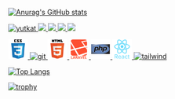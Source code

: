 [![Anurag's GitHub stats](https://github-readme-stats.vercel.app/api?username=k-syota)](https://github.com/anuraghazra/github-readme-stats)

<p align="left">
  <a href="https://github.com/k-syota/k-syota/">
    <img src="https://komarev.com/ghpvc/?username=k-syota" alt="yutkat" />
  </a>
  <a href="https://github.com/k-syota">
    <img height="20" src="https://img.shields.io/github/followers/k-syota?label=follow&logo=github&style=flat" />
  </a>
  <a href="https://stackoverflow.com/users/k-syota">
    <img height="20" src="https://img.shields.io/stackexchange/stackoverflow/r/5720201?label=StackOverflow&logo=stack-overflow&style=flat" />
  </a>
  <a href="http://qiita.com/Nishimurasyota">
    <img height="20" src="https://qiita-badge.apiapi.app/s/Nishimurasyota/posts.svg" />
  </a>
  <//qiita.com/Nishimurasyota">
    <img height="20" src="https://qiita-badge.apiapi.app/s/Nishimurasyota/contributions.svg" />
  </a>
</p>

<p align="left">
  <a href="https://www.w3schools.com/css/" target="_blank" rel="noreferrer">
    <img src="https://raw.githubusercontent.com/devicons/devicon/master/icons/css3/css3-original-wordmark.svg" alt="css3" width="40" height="40"/>
  </a> 
  <a href="https://git-scm.com/" target="_blank" rel="noreferrer"> 
    <img src="https://www.vectorlogo.zone/logos/git-scm/git-scm-icon.svg" alt="git" width="40" height="40"/> 
  </a> 
  <a href="https://www.w3.org/html/" target="_blank" rel="noreferrer"> 
    <img src="https://raw.githubusercontent.com/devicons/devicon/master/icons/html5/html5-original-wordmark.svg" alt="html5" width="40" height="40"/> 
  </a> 
  <a href="https://laravel.com/" target="_blank" rel="noreferrer"> 
    <img src="https://raw.githubusercontent.com/devicons/devicon/master/icons/laravel/laravel-plain-wordmark.svg" alt="laravel" width="40" height="40"/> 
  </a> 
  <a href="https://www.php.net" target="_blank" rel="noreferrer"> 
    <img src="https://raw.githubusercontent.com/devicons/devicon/master/icons/php/php-original.svg" alt="php" width="40" height="40"/> 
  </a> 
  <a href="https://reactjs.org/" target="_blank" rel="noreferrer"> 
    <img src="https://raw.githubusercontent.com/devicons/devicon/master/icons/react/react-original-wordmark.svg" alt="react" width="40" height="40"/> 
  </a> 
  <a href="https://tailwindcss.com/" target="_blank" rel="noreferrer"> 
    <img src="https://www.vectorlogo.zone/logos/tailwindcss/tailwindcss-icon.svg" alt="tailwind" width="40" height="40"/>
  </a>
</p>

[![Top Langs](https://github-readme-stats.vercel.app/api/top-langs/?username=k-syota)](https://github.com/anuraghazra/github-readme-stats)

[![trophy](https://github-profile-trophy.vercel.app/?username=k-syota&theme=flat&column=6)](https://github.com/k-syota/github-profile-trophy)
